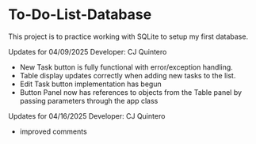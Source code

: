 # To-Do-List-Database
This project is to practice working with SQLite to setup my first database.

Updates for 04/09/2025
Developer: CJ Quintero
- New Task button is fully functional with error/exception handling. 
- Table display updates correctly when adding new tasks to the list.
- Edit Task button implementation has begun
- Button Panel now has references to objects from the Table panel by passing parameters through the app class

Updates for 04/16/2025
Developer: CJ Quintero
- improved comments 
